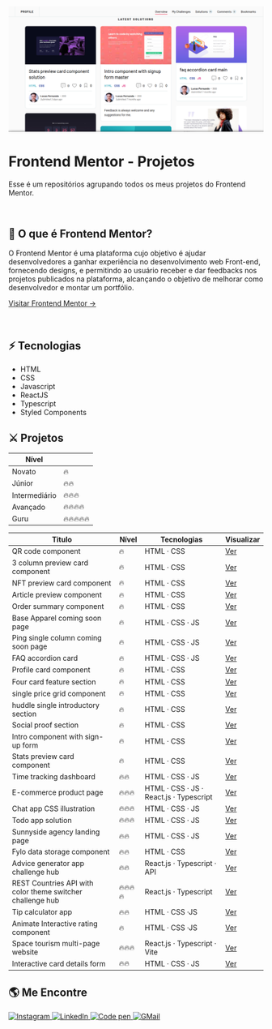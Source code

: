 <p align="center">
<img src="./docs/images/main.png" alt="screenshot do perfil de projetos no Frontendmentor">
</p>

# Frontend Mentor - Projetos

Esse é um repositórios agrupando todos os meus projetos do Frontend Mentor.

<br />

## 🍃 O que é Frontend Mentor?

O Frontend Mentor é uma plataforma cujo objetivo é ajudar desenvolvedores a ganhar experiência
no desenvolvimento web Front-end, fornecendo designs, e permitindo ao usuário receber e dar feedbacks nos projetos publicados na plataforma, alcançando o objetivo de melhorar como desenvolvedor e montar um portfólio.

<a href="https://www.frontendmentor.io/" target="_blank">Visitar Frontend Mentor →</a>

<br />

## ⚡ Tecnologias

- HTML
- CSS
- Javascript
- ReactJS
- Typescript
- Styled Components

## ⚔️ Projetos

| Nível         |            |
| ------------- | ---------- |
| Novato        | 🔥         |
| Júnior        | 🔥🔥       |
| Intermediário | 🔥🔥🔥     |
| Avançado      | 🔥🔥🔥🔥   |
| Guru          | 🔥🔥🔥🔥🔥 |

| Titulo                                                     | Nível    | Tecnologias                             | Visualizar                                                                                                             |
| ---------------------------------------------------------- | -------- | --------------------------------------- | ---------------------------------------------------------------------------------------------------------------------- |
| QR code component                                          | 🔥       | HTML · CSS                              | <a href="https://lucasfernandodev.github.io/frontendmentor/challenges/qr-code-component-main/">Ver</a>                 |
| 3 column preview card component                            | 🔥       | HTML · CSS                              | <a href="https://lucasfernandodev.github.io/frontendmentor/challenges/3-column-preview-card-component-main/">Ver</a>   |
| NFT preview card component                                 | 🔥       | HTML · CSS                              | <a href="https://lucasfernandodev.github.io/frontendmentor/challenges/nft-preview-card-component-main">Ver</a>         |
| Article preview component                                  | 🔥       | HTML · CSS                              | <a href="https://lucasfernandodev.github.io/frontendmentor/challenges/article-preview-component-master">Ver</a>        |
| Order summary component                                    | 🔥       | HTML · CSS                              | <a href="https://lucasfernandodev.github.io/frontendmentor/challenges/order-summary-component-main">Ver</a>            |
| Base Apparel coming soon page                              | 🔥       | HTML · CSS · JS                         | <a href="https://lucasfernandodev.github.io/frontendmentor/challenges/base-apparel">Ver</a>                            |
| Ping single column coming soon page                        | 🔥       | HTML · CSS · JS                         | <a href="https://lucasfernandodev.github.io/frontendmentor/challenges/single-price-grid-component-master">Ver</a>      |
| FAQ accordion card                                         | 🔥       | HTML · CSS · JS                         | <a href="https://lucasfernandodev.github.io/frontendmentor/challenges/faq-accordion-card">Ver</a>                      |
| Profile card component                                     | 🔥       | HTML · CSS                              | <a href="https://lucasfernandodev.github.io/frontendmentor/challenges/profile-card">Ver</a>                            |
| Four card feature section                                  | 🔥       | HTML · CSS                              | <a href="https://lucasfernandodev.github.io/frontendmentor/challenges/four-card-feature-section-master ">Ver</a>       |
| single price grid component                                | 🔥       | HTML · CSS                              | <a href="https://lucasfernandodev.github.io/frontendmentor/challenges/single-price-grid-component-master">Ver</a>      |
| huddle single introductory section                         | 🔥       | HTML · CSS                              | <a href="https://lucasfernandodev.github.io/frontendmentor/challenges/huddle-single-introductory-section">Ver</a>      |
| Social proof section                                       | 🔥       | HTML · CSS                              | <a href="https://lucasfernandodev.github.io/frontendmentor/challenges/social-proof-section-master">Ver</a>             |
| Intro component with sign-up form                          | 🔥       | HTML · CSS                              | <a href="https://lucasfernandodev.github.io/frontendmentor/challenges/intro-component-with-signup-form-master">Ver</a> |
| Stats preview card component                               | 🔥       | HTML · CSS                              | <a href="https://lucasfernandodev.github.io/frontendmentor/challenges/stats-preview-card">Ver</a>                      |
| Time tracking dashboard                                    | 🔥🔥     | HTML · CSS · JS                         | <a href="https://lucasfernandodev.github.io/frontendmentor/challenges/time-tracking-dashboard-main">Ver</a>            |
| E-commerce product page                                    | 🔥🔥🔥   | HTML · CSS · JS · React.js · Typescript | <a href="https://sneakears.netlify.app">Ver</a>                                                                        |
| Chat app CSS illustration                                  | 🔥🔥🔥   | HTML · CSS · JS                         | <a href="https://lucasfernandodev.github.io/frontendmentor/challenges/chat-app-css-illustration-master/">Ver</a>       |
| Todo app solution                                          | 🔥🔥🔥   | HTML · CSS · JS                         | <a href="https://lucasfernandodev.github.io/frontendmentor/challenges/todo-app-main/">Ver</a>                          |
| Sunnyside agency landing page                              | 🔥🔥     | HTML · CSS · JS                         | <a href="https://lucasfernandodev.github.io/frontendmentor/challenges/sunnyside-agency-landing-page-main/">Ver</a>     |
| Fylo data storage component                                | 🔥🔥     | HTML · CSS                              | <a href="https://lucasfernandodev.github.io/frontendmentor/challenges/fylo-data-storage-component-master">Ver</a>      |
| Advice generator app challenge hub                         | 🔥🔥     | React.js · Typescript · API             | <a href="https://lucasfernandodev-adviceapi.netlify.app/">Ver</a>                                                      |
| REST Countries API with color theme switcher challenge hub | 🔥🔥🔥🔥 | React.js · Typescript                   | <a href="https://frontendmentor-lucasfernandodev.vercel.app/">Ver</a>                                                  |
| Tip calculator app                                         | 🔥🔥     | HTML · CSS ·JS                          | <a href="https://lucasfernandodev.github.io/frontendmentor/challenges/tip-calculator-app-main/">Ver</a>                |
| Animate Interactive rating component                       | 🔥       | HTML · CSS ·JS                          | <a href="https://lucasfernandodev.github.io/frontendmentor/challenges/interactive-rating-component-main/">Ver</a>      |
| Space tourism multi-page website                           | 🔥🔥🔥   | React.js · Typescript · Vite            | <a href="https://lucasfernandodev.github.io/spacetravel/">Ver</a>   |
| Interactive card details form | 🔥🔥 | HTML · CSS · JS | <a href="https://github.com/lucasfernandodev/frontendmentor/tree/main/challenges/interactive-card-details-form-main">Ver</a>

## 🌎 Me Encontre

<a href="https://www.instagram.com/lucasfernando.dev/" target="_blank">
  <img src="https://img.shields.io/badge/Instagram-E4405F?style=for-the-badge&logo=instagram&logoColor=white" alt="Instagram"/>
</a>
<a href="https://www.linkedin.com/in/frontlucasfernandodev/" target="_blank">
  <img src="https://img.shields.io/badge/LinkedIn-0077B5?style=for-the-badge&logo=linkedin&logoColor=white" alt="LinkedIn"/>
</a>
<a href="https://codepen.io/lucasfernandodev" target="_blank">
  <img src="https://img.shields.io/badge/Codepen-000000?style=for-the-badge&logo=codepen&logoColor=white" alt="Code pen"/>
</a>
<a href="mailto:lucasfernando.dev@gmail.com" target="_blank">
  <img src="https://img.shields.io/badge/Gmail-D14836?style=for-the-badge&logo=gmail&logoColor=white" alt="GMail"/>
</a>
